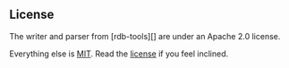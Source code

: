 ## License

The writer and parser from [rdb-tools][] are under an Apache 2.0 license.

Everything else is [MIT](http://en.wikipedia.org/wiki/MIT_License). Read the [license](/LICENSE) if you feel inclined.
